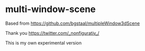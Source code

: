 # multi-window-scene
Based from https://github.com/bgstaal/multipleWindow3dScene

Thank you https://twitter.com/_nonfigurativ_/

This is my own experimental version
